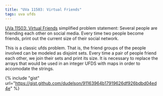 ```yaml
---
title: "UVa 11503: Virtual Friends"
tags: uva ufds
---
```

[UVa 11503: Virtual Friends](https://uva.onlinejudge.org/external/115/p11503.pdf) simplified problem statement: Several people are friending each other on social media. Every time two people become friends, print out the current size of their social network.
<!--more-->
This is a classic ufds problem. That is, the friend groups of the people involved can be modeled as disjoint sets. Every time a pair of people friend each other, we join their sets and print its size. It is necessary to replace the arrays that would be used in an integer UFDS with maps in order to accomodate the strings.

{% include "gist" url="https://gist.github.com/dudelson/91163964b17919626df926bdbd04ed4e" %}
